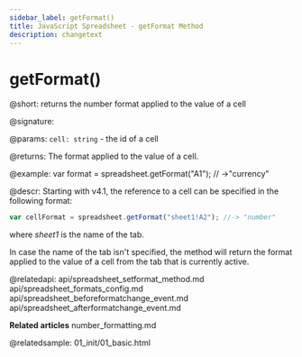 ```yaml
---
sidebar_label: getFormat()
title: JavaScript Spreadsheet - getFormat Method
description: changetext
---
```


# getFormat()

@short: returns the number format applied to the value of a cell

@signature:

@params:
`cell: string` - the id of a cell

@returns:
The format applied to the value of a cell.

@example:
var format = spreadsheet.getFormat("A1");
// ->"currency"

@descr:
Starting with v4.1, the reference to a cell can be specified in the following format:

~~~js
var cellFormat = spreadsheet.getFormat("sheet1!A2"); //-> "number"
~~~

where *sheet1* is the name of the tab.

In case the name of the tab isn't specified, the method will return the format applied to the value of a cell from the tab that is currently active.

@relatedapi:
api/spreadsheet_setformat_method.md
api/spreadsheet_formats_config.md
api/spreadsheet_beforeformatchange_event.md
api/spreadsheet_afterformatchange_event.md

**Related articles**
number_formatting.md

@relatedsample:
01_init/01_basic.html
